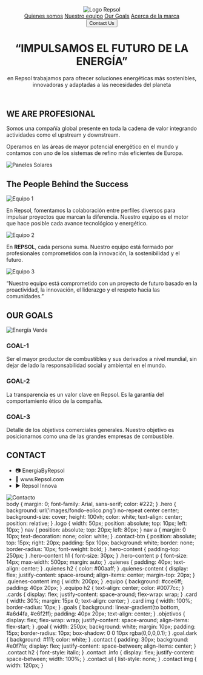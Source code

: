 <!DOCTYPE html>
<html lang="es">
<head>
  <meta charset="UTF-8" />
  <meta name="viewport" content="width=device-width, initial-scale=1.0"/>
  <title>Repsol Sostenible</title>
  <link rel="stylesheet" href="style.css"/>
</head>
<body>
  <header class="hero">
    <img src="images/logo.png" class="logo" alt="Logo Repsol"/>
    <nav>
      <a href="#quienes">Quienes somos</a>
      <a href="#equipo">Nuestro equipo</a>
      <a href="#goals">Our Goals</a>
      <a href="#marca">Acerca de la marca</a>
    </nav>
    <button class="contact-btn">Contact Us</button>
    <div class="hero-content">
      <h1>“IMPULSAMOS EL FUTURO DE LA ENERGÍA”</h1>
      <p>en Repsol trabajamos para ofrecer soluciones energéticas más sostenibles, innovadoras y adaptadas a las necesidades del planeta</p>
    </div>
  </header>

  <section id="quienes" class="quienes">
    <h2>WE ARE PROFESIONAL</h2>
    <div class="quienes-content">
      <div class="text">
        <p>Somos una compañía global presente en toda la cadena de valor integrando actividades como el upstream y downstream.</p>
        <p>Operamos en las áreas de mayor potencial energético en el mundo y contamos con uno de los sistemas de refino más eficientes de Europa.</p>
      </div>
      <img src="images/paneles.png" alt="Paneles Solares">
    </div>
  </section>

  <section id="equipo" class="equipo">
    <h2>The People Behind the Success</h2>
    <div class="cards">
      <div class="card">
        <img src="images/equipo1.png" alt="Equipo 1">
        <p>En Repsol, fomentamos la colaboración entre perfiles diversos para impulsar proyectos que marcan la diferencia. Nuestro equipo es el motor que hace posible cada avance tecnológico y energético.</p>
      </div>
      <div class="card">
        <img src="images/equipo2.png" alt="Equipo 2">
        <p>En <strong>REPSOL</strong>, cada persona suma. Nuestro equipo está formado por profesionales comprometidos con la innovación, la sostenibilidad y el futuro.</p>
      </div>
      <div class="card">
        <img src="images/equipo3.png" alt="Equipo 3">
        <p>“Nuestro equipo está comprometido con un proyecto de futuro basado en la proactividad, la innovación, el liderazgo y el respeto hacia las comunidades.”</p>
      </div>
    </div>
  </section>

  <section id="goals" class="goals">
    <h2>OUR GOALS</h2>
    <div class="objetivos">
      <img src="images/energia-verde.png" alt="Energía Verde"/>
      <div class="goal">
        <h3>GOAL-1</h3>
        <p>Ser el mayor productor de combustibles y sus derivados a nivel mundial, sin dejar de lado la responsabilidad social y ambiental en el mundo.</p>
      </div>
      <div class="goal dark">
        <h3>GOAL-2</h3>
        <p>La transparencia es un valor clave en Repsol. Es la garantía del comportamiento ético de la compañía.</p>
      </div>
      <div class="goal">
        <h3>GOAL-3</h3>
        <p>Detalle de los objetivos comerciales generales. Nuestro objetivo es posicionarnos como una de las grandes empresas de combustible.</p>
      </div>
    </div>
  </section>

  <section class="contact">
    <h2>CONTACT</h2>
    <div class="info">
      <ul>
        <li>📷 EnergiaByRepsol</li>
        <li>🔗 www.Repsol.com</li>
        <li>▶ Repsol Innova</li>
      </ul>
      <img src="images/chica-contacto.png" alt="Contacto"/>
    </div>
  </section>
</body>
</html>
body {
  margin: 0;
  font-family: Arial, sans-serif;
  color: #222;
}
.hero {
  background: url('images/fondo-eolico.png') no-repeat center center;
  background-size: cover;
  height: 100vh;
  color: white;
  text-align: center;
  position: relative;
}
.logo {
  width: 50px;
  position: absolute;
  top: 10px;
  left: 10px;
}
nav {
  position: absolute;
  top: 20px;
  left: 80px;
}
nav a {
  margin: 0 10px;
  text-decoration: none;
  color: white;
}
.contact-btn {
  position: absolute;
  top: 15px;
  right: 20px;
  padding: 5px 10px;
  background: white;
  border: none;
  border-radius: 10px;
  font-weight: bold;
}
.hero-content {
  padding-top: 250px;
}
.hero-content h1 {
  font-size: 30px;
}
.hero-content p {
  font-size: 14px;
  max-width: 500px;
  margin: auto;
}
.quienes {
  padding: 40px;
  text-align: center;
}
.quienes h2 {
  color: #00aaff;
}
.quienes-content {
  display: flex;
  justify-content: space-around;
  align-items: center;
  margin-top: 20px;
}
.quienes-content img {
  width: 200px;
}
.equipo {
  background: #cce6ff;
  padding: 40px 20px;
}
.equipo h2 {
  text-align: center;
  color: #0077cc;
}
.cards {
  display: flex;
  justify-content: space-around;
  flex-wrap: wrap;
}
.card {
  width: 30%;
  margin: 15px 0;
  text-align: center;
}
.card img {
  width: 100%;
  border-radius: 10px;
}
.goals {
  background: linear-gradient(to bottom, #a6d4fa, #e6f2ff);
  padding: 40px 20px;
  text-align: center;
}
.objetivos {
  display: flex;
  flex-wrap: wrap;
  justify-content: space-around;
  align-items: flex-start;
}
.goal {
  width: 250px;
  background: white;
  margin: 10px;
  padding: 15px;
  border-radius: 10px;
  box-shadow: 0 0 10px rgba(0,0,0,0.1);
}
.goal.dark {
  background: #111;
  color: white;
}
.contact {
  padding: 30px;
  background: #e0f7fa;
  display: flex;
  justify-content: space-between;
  align-items: center;
}
.contact h2 {
  font-style: italic;
}
.contact .info {
  display: flex;
  justify-content: space-between;
  width: 100%;
}
.contact ul {
  list-style: none;
}
.contact img {
  width: 120px;
}

